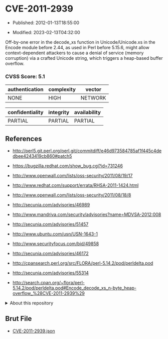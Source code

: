 # CVE-2011-2939

- Published: 2012-01-13T18:55:00

- Modified: 2023-02-13T04:32:00

Off-by-one error in the decode_xs function in Unicode/Unicode.xs in the Encode module before 2.44, as used in Perl before 5.15.6, might allow context-dependent attackers to cause a denial of service (memory corruption) via a crafted Unicode string, which triggers a heap-based buffer overflow.

### CVSS Score: **5.1**

| authentication | complexity | vector |
| --- | --- | --- |
| NONE | HIGH | NETWORK |

| confidentiality | integrity | availability |
| --- | --- | --- |
| PARTIAL | PARTIAL | PARTIAL |

## References

* http://perl5.git.perl.org/perl.git/commitdiff/e46d973584785af1f445c4dedbee4243419cb860#patch5

* https://bugzilla.redhat.com/show_bug.cgi?id=731246

* http://www.openwall.com/lists/oss-security/2011/08/19/17

* http://www.redhat.com/support/errata/RHSA-2011-1424.html

* http://www.openwall.com/lists/oss-security/2011/08/18/8

* http://secunia.com/advisories/46989

* http://www.mandriva.com/security/advisories?name=MDVSA-2012:008

* http://secunia.com/advisories/51457

* http://www.ubuntu.com/usn/USN-1643-1

* http://www.securityfocus.com/bid/49858

* http://secunia.com/advisories/46172

* http://cpansearch.perl.org/src/FLORA/perl-5.14.2/pod/perldelta.pod

* http://secunia.com/advisories/55314

* http://search.cpan.org/~flora/perl-5.14.2/pod/perldelta.pod#Encode_decode_xs_n-byte_heap-overflow_%28CVE-2011-2939%29

<details>
<summary>About this repository</summary> 

  This repository is part of the project [Live Hack CVE](https://github.com/Live-Hack-CVE). Main website can be found [www.live-hack.org](https://www.live-hack.org) 
  
  Made by [Sn0wAlice](https://github.com/Sn0wAlice) for the people that care about security and need to have a feed of the latest CVEs. Hope you enjoy it, don't forget to star the repo and follow me on [Twitter](https://twitter.com/Sn0wAlice) and [Github](https://github.com/Sn0wAlice). And that is my [personnal website](https://www.alice-snow.me/)

  - [Home Page](https://github.com/Live-Hack-CVE)
  - [Framework](https://github.com/Live-Hack-CVE/cve-framework)
  - [CVE database](https://github.com/Live-Hack-CVE/full_database)
  - [Changelog](https://github.com/Live-Hack-CVE/Changelog)
</details>

## Brut File

* [CVE-2011-2939.json](https://raw.githubusercontent.com/Live-Hack-CVE/full_database/main/cves/2011/CVE-2011-2939.json)

